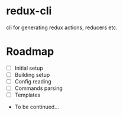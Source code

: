 # redux-cli
cli for generating redux actions, reducers etc.

# Roadmap
- [ ] Initial setup
- [ ] Building setup
- [ ] Config reading
- [ ] Commands parsing
- [ ] Templates
- To be continued...
